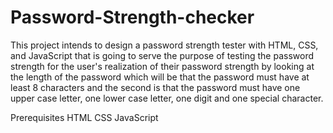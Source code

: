 # Password-Strength-checker

This project intends to design a password strength tester with HTML, CSS, and JavaScript that is going to serve the purpose of testing the password strength for the user's realization of their password strength by looking at the length of the password which will be that the password must have at least 8 characters and the second is that the password must have one upper case letter, one lower case letter, one digit and one special character.

Prerequisites
HTML
CSS
JavaScript
